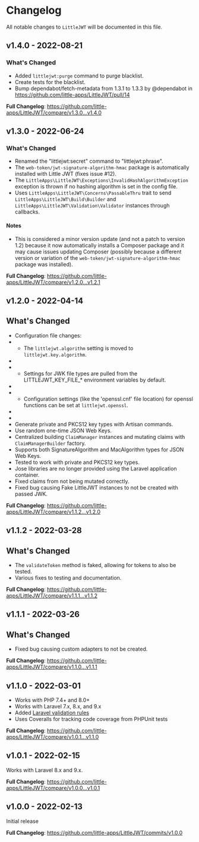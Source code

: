 # Changelog

All notable changes to `LittleJWT` will be documented in this file.

## v1.4.0 - 2022-08-21

### What's Changed

- Added `littlejwt:purge` command to purge blacklist.
- Create tests for the blacklist.
- Bump dependabot/fetch-metadata from 1.3.1 to 1.3.3 by @dependabot in https://github.com/little-apps/LittleJWT/pull/14

**Full Changelog**: https://github.com/little-apps/LittleJWT/compare/v1.3.0...v1.4.0

## v1.3.0 - 2022-06-24

### What's Changed

- Renamed the "littlejwt:secret" command to "littlejwt:phrase".
- The `web-token/jwt-signature-algorithm-hmac` package is automatically installed with Little JWT (fixes issue #12).
- The `LittleApps\LittleJWT\Exceptions\InvalidHashAlgorithmException` exception is thrown if no hashing algorithm is set in the config file.
- Uses `LittleApps\LittleJWT\Concerns\PassableThru` trait to send `LittleApps\LittleJWT\Build\Builder` and `LittleApps\LittleJWT\Validation\Validator` instances through callbacks.

#### Notes

- This is considered a minor version update (and not a patch to version 1.2) because it now automatically installs a Composer package and it may cause issues updating Composer (possibly because a different version or variation of the `web-token/jwt-signature-algorithm-hmac` package was installed).

**Full Changelog**: https://github.com/little-apps/LittleJWT/compare/v1.2.0...v1.2.1

## v1.2.0 - 2022-04-14

## What's Changed

- Configuration file changes:
- - The `littlejwt.algorithm` setting is moved to `littlejwt.key.algorithm`.
- 
- - Settings for JWK file types are pulled from the LITTLEJWT_KEY_FILE_* environment variables by default.
- 
- - Configuration settings (like the 'openssl.cnf' file location) for openssl functions can be set at `littlejwt.openssl`.
- 
- 
- Generate private and PKCS12 key types with Artisan commands.
- Use random one-time JSON Web Keys.
- Centralized building `ClaimManager` instances and mutating claims with `ClaimManagerBuilder` factory.
- Supports both SignatureAlgorithm and MacAlgorithm types for JSON Web Keys.
- Tested to work with private and PKCS12 key types.
- Jose libraries are no longer provided using the Laravel application container.
- Fixed claims from not being mutated correctly.
- Fixed bug causing Fake LittleJWT instances to not be created with passed JWK.

**Full Changelog**: https://github.com/little-apps/LittleJWT/compare/v1.1.2...v1.2.0

## v1.1.2 - 2022-03-28

## What's Changed

- The `validateToken` method is faked, allowing for tokens to also be tested.
- Various fixes to testing and documentation.

**Full Changelog**: https://github.com/little-apps/LittleJWT/compare/v1.1.1...v1.1.2

## v1.1.1 - 2022-03-26

## What's Changed

- Fixed bug causing custom adapters to not be created.

**Full Changelog**: https://github.com/little-apps/LittleJWT/compare/v1.1.0...v1.1.1

## v1.1.0 - 2022-03-01

- Works with PHP 7.4+ and 8.0+
- Works with Laravel 7.x, 8.x, and 9.x
- Added [Laravel validation rules](https://docs.getlittlejwt.com/en/validator-rules)
- Uses Coveralls for tracking code coverage from PHPUnit tests

**Full Changelog**: https://github.com/little-apps/LittleJWT/compare/v1.0.1...v1.1.0

## v1.0.1 - 2022-02-15

Works with Laravel 8.x and 9.x.

**Full Changelog**: https://github.com/little-apps/LittleJWT/compare/v1.0.0...v1.0.1

## v1.0.0 - 2022-02-13

Initial release

**Full Changelog**: https://github.com/little-apps/LittleJWT/commits/v1.0.0
